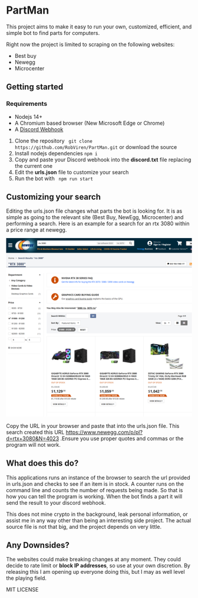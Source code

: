 # PartMan
This project aims to make it easy to run your own, customized, efficient, and simple bot to find parts for computers.

Right now the project is limited to scraping on the following websites:

* Best buy
* Newegg
* Microcenter

## Getting started

### Requirements

* Nodejs 14+
* A Chromium based browser (New Microsoft Edge or Chrome)
* A [Discord Webhook](https://support.discord.com/hc/en-us/articles/228383668-Intro-to-Webhooks)

1. Clone the repository  ``` git clone https://github.com/RobViren/PartMan.git```  or download the source
2. Install nodejs dependencies ``` npm i ```
3. Copy and paste your Discord webhook into the **discord.txt** file replacing the current one
4. Edit the **urls.json** file to customize your search
5. Run the bot with ``` npm run start```

## Customizing your search

Editing the urls.json file changes what parts the bot is looking for. It is as simple as going to the relevant site (Best Buy, NewEgg, Microcenter) and performing a search. Here is an example for a search for an rtx 3080 within a price range at newegg.

![](images\screen.png)

Copy the URL in your browser and paste that into the urls.json file. This search created this URL https://www.newegg.com/p/pl?d=rtx+3080&N=4023 .Ensure you use proper quotes and commas or the program will not work. 

## What does this do?

This applications runs an instance of the browser to search the url provided in urls.json and checks to see if an item is in stock. A counter runs on the command line and counts the number of requests being made. So that is how you can tell the program is working. When the bot finds a part it will send the result to your discord webhook.

This does not mine crypto in the background, leak personal information, or assist me in any way other than being an interesting side project. The actual source file is not that big, and the project depends on very little.

## Any Downsides?

The websites could make breaking changes at any moment. They could decide to rate limit or **block IP addresses**, so use at your own discretion. By releasing this I am opening up everyone doing this, but I may as well level the playing field. 

MIT LICENSE